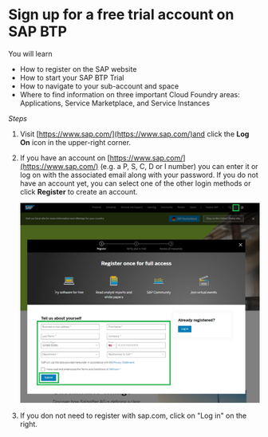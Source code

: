 # Sign up for a free trial account on SAP BTP
You will learn

- How to register on the SAP website</li>
- How to start your SAP BTP Trial</li>
- How to navigate to your sub-account and space</li>
- Where to find information on three important Cloud Foundry areas: Applications, Service Marketplace, and Service Instances

*Steps*

1. Visit [https://www.sap.com/](https://www.sap.com/)and click the **Log On** icon in the upper-right corner.

2. If you have an account on [https://www.sap.com/](https://www.sap.com/) (e.g. a P, S, C, D or I number) you can enter it or log on with the associated email along with your password. If you do not have an account yet, you can select one of the other login methods or click **Register** to create an account. 

 
    ![](images/Register_for_Trial.png)


3. If you don not need to register with sap.com, click on "Log in" on the right.     

